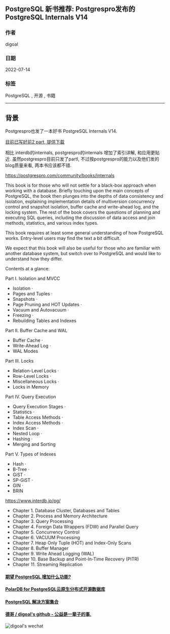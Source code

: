 ## PostgreSQL 新书推荐: Postgrespro发布的 PostgreSQL Internals V14        
      
### 作者      
digoal      
      
### 日期      
2022-07-14      
      
### 标签      
PostgreSQL , 开源 , 书籍    
      
----      
      
## 背景     
Postgrespro也发了一本好书 PostgreSQL Internals V14.   
  
[目前已写好前2 part, 提供下载](postgresql_internals-14_parts1-2_en.pdf)  
  
相比 interdb的internals, postgrespro的internals 增加了索引详解, 和应用更贴近. 虽然postgrespro目前只发了partI, 不过按postgrespro的能力以及他们发的blog质量来看, 两本书应该都不错.   
  
https://postgrespro.com/community/books/internals  
  
This book is for those who will not settle for a black-box approach when working with a database. Briefly touching upon the main concepts of PostgreSQL, the book then plunges into the depths of data consistency and isolation, explaining implementation details of multiversion concurrency control and snapshot isolation, buffer cache and write-ahead log, and the locking system. The rest of the book covers the questions of planning and executing SQL queries, including the discussion of data access and join methods, statistics, and various index types.  
  
This book requires at least some general understanding of how PostgreSQL works. Entry-level users may find the text a bit difficult.  
  
We expect that this book will also be useful for those who are familiar with another database system, but switch over to PostgreSQL and would like to understand how they differ.  
  
Contents at a glance:  
  
Part I. Isolation and MVCC  
- Isolation ·   
- Pages and Tuples ·   
- Snapshots ·   
- Page Pruning and HOT Updates ·   
- Vacuum and Autovacuum ·   
- Freezing ·   
- Rebuilding Tables and Indexes  
  
Part II. Buffer Cache and WAL  
- Buffer Cache ·   
- Write-Ahead Log ·   
- WAL Modes  
  
Part III. Locks  
- Relation-Level Locks ·   
- Row-Level Locks ·   
- Miscellaneous Locks ·   
- Locks in Memory  
  
Part IV. Query Execution  
- Query Execution Stages ·   
- Statistics ·   
- Table Access Methods ·   
- Index Access Methods ·   
- Index Scan ·   
- Nested Loop ·   
- Hashing ·   
- Merging and Sorting  
  
Part V. Types of Indexes  
- Hash ·   
- B-Tree ·   
- GiST ·   
- SP-GiST ·   
- GIN ·   
- BRIN  
  
  
  
https://www.interdb.jp/pg/  
  
- Chapter 1. Database Cluster, Databases and Tables  
- Chapter 2. Process and Memory Architecture  
- Chapter 3. Query Processing  
- Chapter 4. Foreign Data Wrappers (FDW) and Parallel Query  
- Chapter 5. Concurrency Control  
- Chapter 6. VACUUM Processing  
- Chapter 7. Heap Only Tuple (HOT) and Index-Only Scans  
- Chapter 8. Buffer Manager  
- Chapter 9. Write Ahead Logging (WAL)  
- Chapter 10. Base Backup and Point-In-Time Recovery (PITR)  
- Chapter 11. Streaming Replication  
    
  
#### [期望 PostgreSQL 增加什么功能?](https://github.com/digoal/blog/issues/76 "269ac3d1c492e938c0191101c7238216")
  
  
#### [PolarDB for PostgreSQL云原生分布式开源数据库](https://github.com/ApsaraDB/PolarDB-for-PostgreSQL "57258f76c37864c6e6d23383d05714ea")
  
  
#### [PostgreSQL 解决方案集合](https://yq.aliyun.com/topic/118 "40cff096e9ed7122c512b35d8561d9c8")
  
  
#### [德哥 / digoal's github - 公益是一辈子的事.](https://github.com/digoal/blog/blob/master/README.md "22709685feb7cab07d30f30387f0a9ae")
  
  
![digoal's wechat](../pic/digoal_weixin.jpg "f7ad92eeba24523fd47a6e1a0e691b59")
  

